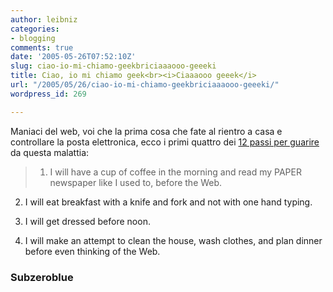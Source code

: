 ```yaml
---
author: leibniz
categories:
- blogging
comments: true
date: '2005-05-26T07:52:10Z'
slug: ciao-io-mi-chiamo-geekbriciaaaooo-geeeki
title: Ciao, io mi chiamo geek<br><i>Ciaaaooo geeek</i>
url: "/2005/05/26/ciao-io-mi-chiamo-geekbriciaaaooo-geeeki/"
wordpress_id: 269

---
```

Maniaci del web, voi che la prima cosa che fate al rientro a casa e controllare la posta elettronica, ecco i primi quattro dei [12 passi per guarire ](http://www.subzeroblue.com/archives/002405.html)da questa malattia:  



> 1) I will have a cup of coffee in the morning and read my PAPER newspaper like I used to, before the Web.  

2) I will eat breakfast with a knife and fork and not with one hand typing.  

3) I will get dressed before noon.  

4) I will make an attempt to clean the house, wash clothes, and plan dinner before even thinking of the Web.




### Subzeroblue
